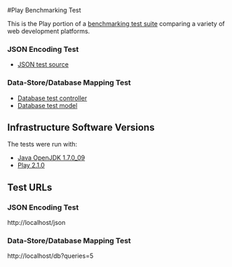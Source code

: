 #Play Benchmarking Test

This is the Play portion of a [benchmarking test suite](../) comparing a variety of web development platforms.

### JSON Encoding Test

* [JSON test source](app/controllers/Application.scala)

### Data-Store/Database Mapping Test

* [Database test controller](app/controllers/Application.scala)
* [Database test model](app/models/World.scala)

## Infrastructure Software Versions
The tests were run with:

* [Java OpenJDK 1.7.0_09](http://openjdk.java.net/)
* [Play 2.1.0](http://http://www.playframework.com/)

## Test URLs
### JSON Encoding Test

http://localhost/json

### Data-Store/Database Mapping Test

http://localhost/db?queries=5
